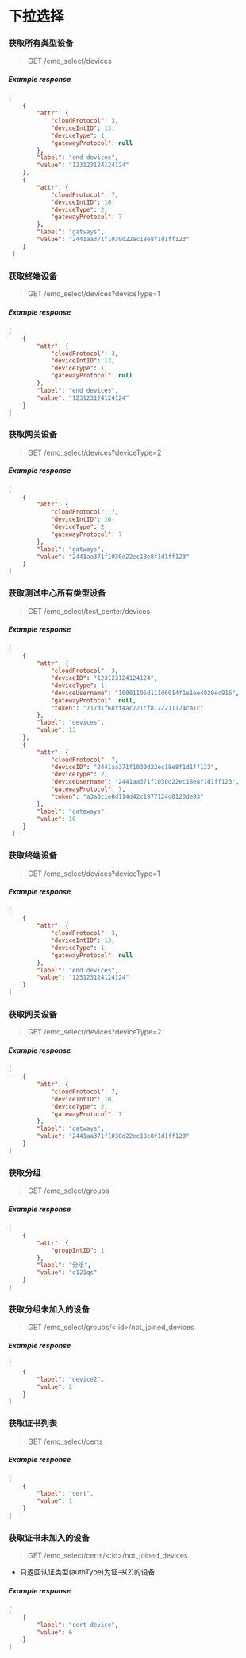 # 下拉选择

### 获取所有类型设备
> GET /emq_select/devices
##### Example response
```json
[
    {
        "attr": {
            "cloudProtocol": 3,
            "deviceIntID": 13,
            "deviceType": 1,
            "gatewayProtocol": null
        },
        "label": "end devices",
        "value": "123123124124124"
    },
    {
        "attr": {
            "cloudProtocol": 7,
            "deviceIntID": 10,
            "deviceType": 2,
            "gatewayProtocol": 7
        },
        "label": "gatways",
        "value": "2441aa371f1030d22ec18e8f1d1ff123"
    }
 ]
```

### 获取终端设备
> GET /emq_select/devices?deviceType=1
##### Example response
```json
[
    {
        "attr": {
            "cloudProtocol": 3,
            "deviceIntID": 13,
            "deviceType": 1,
            "gatewayProtocol": null
        },
        "label": "end devices",
        "value": "123123124124124"
    }
]
```

### 获取网关设备
> GET /emq_select/devices?deviceType=2
##### Example response
```json
[
    {
        "attr": {
            "cloudProtocol": 7,
            "deviceIntID": 10,
            "deviceType": 2,
            "gatewayProtocol": 7
        },
        "label": "gatways",
        "value": "2441aa371f1030d22ec18e8f1d1ff123"
    }
]
```

### 获取测试中心所有类型设备
> GET /emq_select/test_center/devices
##### Example response
```json
[
    {
        "attr": {
            "cloudProtocol": 3,
            "deviceID": "123123124124124",
            "deviceType": 1,
            "deviceUsername": "10001106d111d6014f1e1ee4020ec916",
            "gatewayProtocol": null,
            "token": "717d1f68ff4ac721cf8172211124ca1c"
        },
        "label": "devices",
        "value": 13
    },
    {
        "attr": {
            "cloudProtocol": 7,
            "deviceID": "2441aa371f1030d22ec18e8f1d1ff123",
            "deviceType": 2,
            "deviceUsername": "2441aa371f1030d22ec18e8f1d1ff123",
            "gatewayProtocol": 7,
            "token": "a3a0c1e8d114d42c1977124d0120de03"
        },
        "label": "gateways",
        "value": 10
    }
 ]
```

### 获取终端设备
> GET /emq_select/devices?deviceType=1
##### Example response
```json
[
    {
        "attr": {
            "cloudProtocol": 3,
            "deviceIntID": 13,
            "deviceType": 1,
            "gatewayProtocol": null
        },
        "label": "end devices",
        "value": "123123124124124"
    }
]
```

### 获取网关设备
> GET /emq_select/devices?deviceType=2
##### Example response
```json
[
    {
        "attr": {
            "cloudProtocol": 7,
            "deviceIntID": 10,
            "deviceType": 2,
            "gatewayProtocol": 7
        },
        "label": "gatways",
        "value": "2441aa371f1030d22ec18e8f1d1ff123"
    }
]
```

### 获取分组
> GET /emq_select/groups
##### Example response
```json
[
    {
        "attr": {
            "groupIntID": 1
        },
        "label": "分组",
        "value": "q121qs"
    }
]
```

### 获取分组未加入的设备
> GET /emq_select/groups/<:id>/not_joined_devices
##### Example response
```json
[
    {
        "label": "device2",
        "value": 2
    }
]
```

### 获取证书列表
> GET /emq_select/certs
##### Example response
```json
[
    {
        "label": "cert",
        "value": 1
    }
]
```

### 获取证书未加入的设备
> GET /emq_select/certs/<:id>/not_joined_devices
* 只返回认证类型(authType)为证书(2)的设备
##### Example response
```json
[
    {
        "label": "cert device",
        "value": 6
    }
]
```
